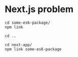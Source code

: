 # Next.js problem

```
cd some-es6-package/
npm link

cd ..

cd next-app/
npm link some-es6-package
```
